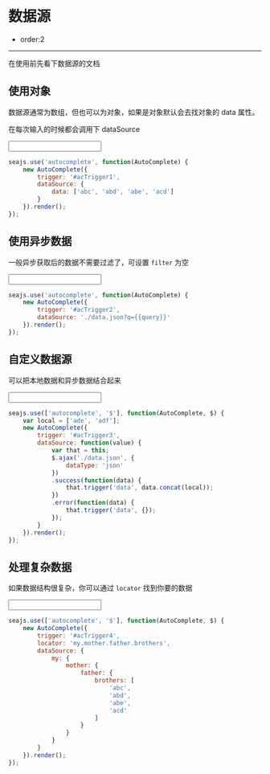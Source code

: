# 数据源

- order:2

---

<script>
seajs.use('../src/autocomplete.css');
</script>

在使用前先看下数据源的文档

## 使用对象

数据源通常为数组，但也可以为对象，如果是对象默认会去找对象的 data 属性。

在每次输入的时候都会调用下 dataSource

<input id="acTrigger1" type="text" value="" />

````javascript
seajs.use('autocomplete', function(AutoComplete) {
    new AutoComplete({
        trigger: '#acTrigger1',
        dataSource: {
            data: ['abc', 'abd', 'abe', 'acd']
        }
    }).render();
});
````

## 使用异步数据

一般异步获取后的数据不需要过滤了，可设置 `filter` 为空

<input id="acTrigger2" type="text" value="" />

````javascript
seajs.use('autocomplete', function(AutoComplete) {
    new AutoComplete({
        trigger: '#acTrigger2',
        dataSource: './data.json?q={{query}}'
    }).render();
});
````

## 自定义数据源

可以把本地数据和异步数据结合起来

<input id="acTrigger3" type="text" value="" />

````javascript
seajs.use(['autocomplete', '$'], function(AutoComplete, $) {
    var local = ['ade', 'adf'];
    new AutoComplete({
        trigger: '#acTrigger3',
        dataSource: function(value) {
            var that = this;
            $.ajax('./data.json', {
                dataType: 'json'
            })
            .success(function(data) {
                that.trigger('data', data.concat(local));
            })
            .error(function(data) {
                that.trigger('data', {});
            });
        }
    }).render();
});
````

## 处理复杂数据

如果数据结构很复杂，你可以通过 `locator` 找到你要的数据

<input id="acTrigger4" type="text" value="" />

````javascript
seajs.use(['autocomplete', '$'], function(AutoComplete, $) {
    new AutoComplete({
        trigger: '#acTrigger4',
        locator: 'my.mother.father.brothers',
        dataSource: {
            my: {
                mother: {
                    father: {
                        brothers: [
                            'abc',
                            'abd',
                            'abe',
                            'acd'
                        ]
                    }
                }
            }
        }
    }).render();
});
````

